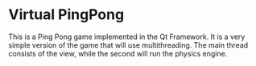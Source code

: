 # Virtual PingPong

This is a Ping Pong game implemented in the Qt Framework. It is a very simple version of the game that will use multithreading.
The main thread consists of the view, while the second will run the physics engine.
